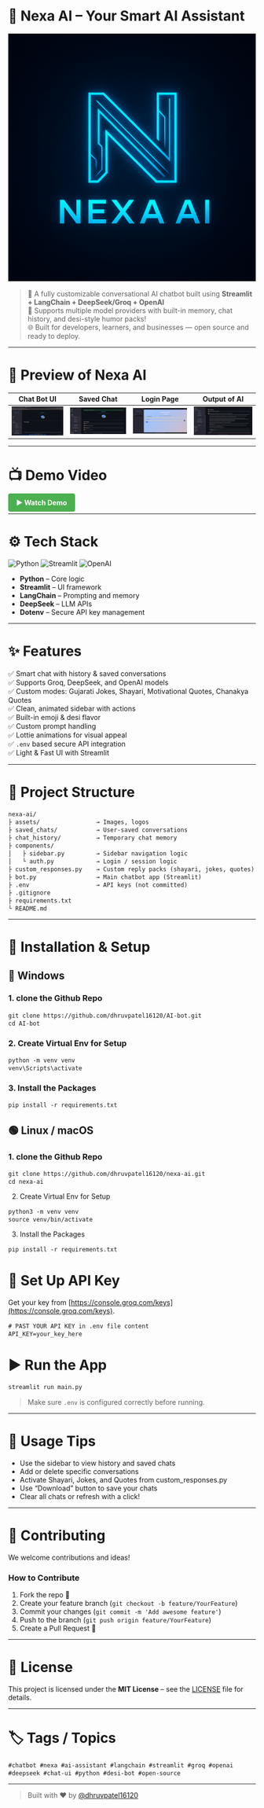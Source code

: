 # 🤖 Nexa AI – Your Smart AI Assistant
![logo](preview/logo.png)

> 💬 A fully customizable conversational AI chatbot built using **Streamlit + LangChain + DeepSeek/Groq + OpenAI**  
> 🧠 Supports multiple model providers with built-in memory, chat history, and desi-style humor packs!  
> 🌐 Built for developers, learners, and businesses — open source and ready to deploy.

---

# 🎯 Preview of Nexa AI
| Chat Bot UI | Saved Chat | Login Page | Output of AI |
|--------|------------|----------------|--------------|
| ![Main UI](preview/main.png) | ![Saved Chat](preview/saved_chat.png) | ![Login](preview/login.png) | ![Coding](preview/coding.png) |

---

# 📺 Demo Video

<a href="https://youtu.be/your-demo-link" target="_blank" style="padding:10px 16px;background:#4CAF50;color:white;border-radius:4px;text-decoration:none;font-weight:bold;">
▶️ Watch Demo
</a>

---

# ⚙ Tech Stack

<p>
  <img src="https://cdn.jsdelivr.net/gh/devicons/devicon/icons/python/python-original.svg" height="40" alt="Python" />
  <img src="https://cdn.jsdelivr.net/gh/devicons/devicon/icons/streamlit/streamlit-original.svg" height="40" alt="Streamlit" />
  <img src="https://upload.wikimedia.org/wikipedia/commons/e/ec/DeepSeek_logo.svg" height="40" alt="OpenAI" />
</p>

- **Python** – Core logic
- **Streamlit** – UI framework
- **LangChain** – Prompting and memory
- **DeepSeek** – LLM APIs
- **Dotenv** – Secure API key management

---

# ✨ Features

✅ Smart chat with history & saved conversations  
✅ Supports Groq, DeepSeek, and OpenAI models  
✅ Custom modes: Gujarati Jokes, Shayari, Motivational Quotes, Chanakya Quotes  
✅ Clean, animated sidebar with actions  
✅ Built-in emoji & desi flavor  
✅ Custom prompt handling  
✅ Lottie animations for visual appeal  
✅ `.env` based secure API integration  
✅ Light & Fast UI with Streamlit

---

# 📁 Project Structure

```plaintext
nexa-ai/
├ assets/                → Images, logos
├ saved_chats/           → User-saved conversations
├ chat_history/          → Temporary chat memory
├ components/
│   ├ sidebar.py         → Sidebar navigation logic
│   └ auth.py            → Login / session logic
├ custom_responses.py    → Custom reply packs (shayari, jokes, quotes)
├ bot.py                 → Main chatbot app (Streamlit)
├ .env                   → API keys (not committed)
├ .gitignore
├ requirements.txt
└ README.md
```

---

# 🚀 Installation & Setup

## 🔵 Windows
### 1. clone the Github Repo
```
git clone https://github.com/dhruvpatel16120/AI-bot.git
cd AI-bot
```
### 2. Create Virtual Env for Setup
```
python -m venv venv
venv\Scripts\activate
```
### 3. Install the Packages
```
pip install -r requirements.txt
```

## 🟢 Linux / macOS

### 1. clone the Github Repo
```
git clone https://github.com/dhruvpatel16120/nexa-ai.git
cd nexa-ai
```
2. Create Virtual Env for Setup
```
python3 -m venv venv
source venv/bin/activate
```

3. Install the Packages
```
pip install -r requirements.txt
```

# 🔑 Set Up API Key

Get your key from [https://console.groq.com/keys](https://console.groq.com/keys).

```
# PAST YOUR API KEY in .env file content 
API_KEY=your_key_here
```

# ▶️ Run the App

```bash
streamlit run main.py
```

> Make sure `.env` is configured correctly before running.

---

# 🧪 Usage Tips

- Use the sidebar to view history and saved chats  
- Add or delete specific conversations  
- Activate Shayari, Jokes, and Quotes from custom_responses.py  
- Use “Download” button to save your chats  
- Clear all chats or refresh with a click!

---

# 🙌 Contributing

We welcome contributions and ideas!

### How to Contribute

1. Fork the repo 🍴  
2. Create your feature branch (`git checkout -b feature/YourFeature`)  
3. Commit your changes (`git commit -m 'Add awesome feature'`)  
4. Push to the branch (`git push origin feature/YourFeature`)  
5. Create a Pull Request 🚀

---

# 📄 License

This project is licensed under the **MIT License** – see the [LICENSE](LICENSE) file for details.

---

# 🏷 Tags / Topics

```
#chatbot #nexa #ai-assistant #langchain #streamlit #groq #openai #deepseek #chat-ui #python #desi-bot #open-source
```

---

> Built with ❤️ by [@dhruvpatel16120](https://github.com/dhruvpatel16120)
